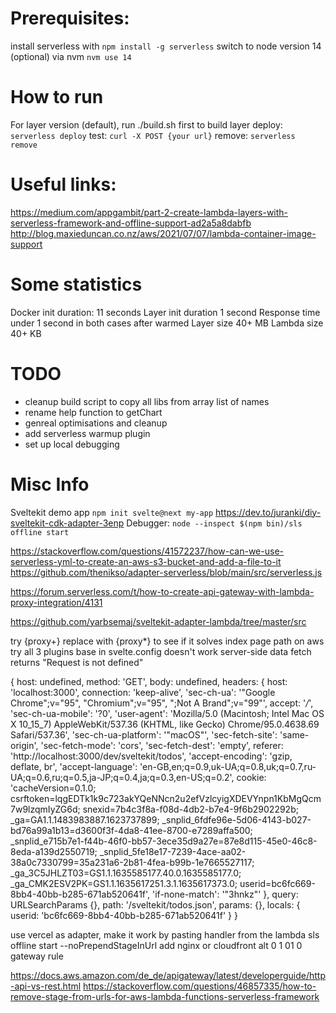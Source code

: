   # Prerequisites:
  install serverless with `npm install -g serverless`
  switch to node version 14 (optional) via nvm `nvm use 14`
  # How to run 
  For layer version (default), run ./build.sh first to build layer
  deploy: `serverless deploy`
  test: `curl -X POST {your url}`
  remove: `serverless remove`
  # Useful links: 
  https://medium.com/appgambit/part-2-create-lambda-layers-with-serverless-framework-and-offline-support-ad2a5a8dabfb
  http://blog.maxieduncan.co.nz/aws/2021/07/07/lambda-container-image-support
  # Some statistics
  Docker init duration: 11 seconds
  Layer init duration 1 second
  Response time under 1 second in both cases after warmed
  Layer size 40+ MB
  Lambda size 40+ KB

  # TODO
  - cleanup build script to copy all libs from array list of names
  - rename help function to getChart
  - genreal optimisations and cleanup
  - add serverless warmup plugin
  - set up local debugging

  # Misc Info
  Sveltekit demo app `npm init svelte@next my-app`
  https://dev.to/juranki/diy-sveltekit-cdk-adapter-3enp
  Debugger: `node --inspect $(npm bin)/sls offline start`

  https://stackoverflow.com/questions/41572237/how-can-we-use-serverless-yml-to-create-an-aws-s3-bucket-and-add-a-file-to-it
  https://github.com/thenikso/adapter-serverless/blob/main/src/serverless.js

  https://forum.serverless.com/t/how-to-create-api-gateway-with-lambda-proxy-integration/4131

  https://github.com/yarbsemaj/sveltekit-adapter-lambda/tree/master/src

  try 
  {proxy+} replace with {proxy*} to see if it solves index page path on aws
  try all 3 plugins
  base in svelte.config doesn't work
  server-side data fetch returns "Request is not defined"
  


  {
  host: undefined,
  method: 'GET',
  body: undefined,
  headers: {
    host: 'localhost:3000',
    connection: 'keep-alive',
    'sec-ch-ua': '"Google Chrome";v="95", "Chromium";v="95", ";Not A Brand";v="99"',
    accept: '*/*',
    'sec-ch-ua-mobile': '?0',
    'user-agent': 'Mozilla/5.0 (Macintosh; Intel Mac OS X 10_15_7) AppleWebKit/537.36 (KHTML, like Gecko) Chrome/95.0.4638.69 Safari/537.36',
    'sec-ch-ua-platform': '"macOS"',
    'sec-fetch-site': 'same-origin',
    'sec-fetch-mode': 'cors',
    'sec-fetch-dest': 'empty',
    referer: 'http://localhost:3000/dev/sveltekit/todos',
    'accept-encoding': 'gzip, deflate, br',
    'accept-language': 'en-GB,en;q=0.9,uk-UA;q=0.8,uk;q=0.7,ru-UA;q=0.6,ru;q=0.5,ja-JP;q=0.4,ja;q=0.3,en-US;q=0.2',
    cookie: 'cacheVersion=0.1.0; csrftoken=lqgEDTk1k9c723akYQeNNcn2u2efVzlcyigXDEVYnpn1KbMgQcm7w9lzqmIyZG6d; snexid=7b4c3f8a-f08d-4db2-b7e4-9f6b2902292b; _ga=GA1.1.1483983887.1623737899; _snplid_6fdfe96e-5d06-4143-b027-bd76a99a1b13=d3600f3f-4da8-41ee-8700-e7289affa500; _snplid_e715b7e1-f44b-46f0-bb57-3ece35d9a27e=87e8d115-45e0-46c8-8eda-a139d2550719; _snplid_5fe18e17-7239-4ace-aa02-38a0c7330799=35a231a6-2b81-4fea-b99b-1e7665527117; _ga_3C5JHLZT03=GS1.1.1635585177.40.0.1635585177.0; _ga_CMK2ESV2PK=GS1.1.1635617251.3.1.1635617373.0; userid=bc6fc669-8bb4-40bb-b285-671ab520641f',
    'if-none-match': '"3hnkz"'
  },
  query: URLSearchParams {},
  path: '/sveltekit/todos.json',
  params: {},
  locals: { userid: 'bc6fc669-8bb4-40bb-b285-671ab520641f' }
}

use vercel as adapter, make it work by pasting handler from the lambda
sls offline start --noPrependStageInUrl
add nginx or cloudfront alt 0 1 01 0 gateway rule

https://docs.aws.amazon.com/de_de/apigateway/latest/developerguide/http-api-vs-rest.html
https://stackoverflow.com/questions/46857335/how-to-remove-stage-from-urls-for-aws-lambda-functions-serverless-framework